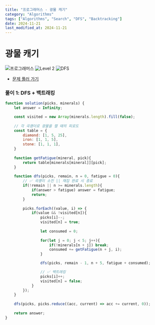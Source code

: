 ```yaml
---
title: "프로그래머스 - 광물 캐기"
category: "Algorithms"
tags: ["Algorithms", "Search", "DFS", "Backtracking"]
date: 2024-11-21
last_modified_at: 2024-11-21
---
```


# 광물 캐기

<img src="https://img.shields.io/badge/-프로그래머스-1e2a3c" alt="프로그래머스"/> <img src="https://img.shields.io/badge/-Level 2-green" alt="Level 2"/> <img src="https://img.shields.io/badge/-DFS-crimson" alt="DFS"/> 

- [문제 풀러 가기](https://school.programmers.co.kr/learn/courses/30/lessons/172927)

### 풀이 1: DFS + 백트래킹

```js
function solution(picks, minerals) {
    let answer = Infinity;

    const visited = new Array(minerals.length).fill(false);
    
    // 각 곡괭이로 광물을 캘 때의 피로도
    const table = {
        diamond: [1, 5, 25],
        iron: [1, 1, 5],
        stone: [1, 1, 1],
    }
    
    function getFatigue(mineral, pick){
        return table[minerals[mineral]][pick];
    }
    
    function dfs(picks, remain, n = 0, fatigue = 0){
        // ✅ 곡괭이 소진 || 채집 완료 시 종료 
        if(!remain || n >= minerals.length){
            if(answer > fatigue) answer = fatigue;
            return;
        }
        
        picks.forEach((value, i) => {
            if(value && !visited[n]){ 
                picks[i]--;
                visited[n] = true; 
                    
                let consumed = 0;
                    
                for(let j = 0; j < 5; j++){
                    if(!minerals[n + j]) break;
                    consumed += getFatigue(n + j, i);
                }

                dfs(picks, remain - 1, n + 5, fatigue + consumed);

                // ✅ 백트래킹
                picks[i]++; 
                visited[n] = false; 
            }
        });
    }
    
    dfs(picks, picks.reduce((acc, current) => acc += current, 0));
    
    return answer;
}
```